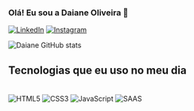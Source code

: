 ### Olá! Eu sou a Daiane Oliveira 👋


[![LinkedIn](https://img.shields.io/badge/LinkedIn-0077B5?style=for-the-badge&logo=linkedin&logoColor=white)](https://www.linkedin.com/in/daiane-oliveira-288a031b9/)
[![Instagram](https://img.shields.io/badge/Instagram-E4405F?style=for-the-badge&logo=instagram&logoColor=white)](https://www.instagram.com/daiane_oliveira20/)

![ Daiane GitHub stats](https://github-readme-stats.vercel.app/api?username=DaianeBispoDeOliveira&show_icons=true&theme=dracula)

## Tecnologias que eu uso no meu dia

<div style = "display:inline_block"></br>
 <img align="center" alt="HTML5" src= "https://img.shields.io/badge/HTML5-E34F26?style=for-the-badge&logo=html5&logoColor=white"/>
 <img align="center" alt="CSS3" src= "https://img.shields.io/badge/CSS3-1572B6?style=for-the-badge&logo=css3&logoColor=white"/>
 <img align="center" alt="JavaScript" src= "https://img.shields.io/badge/JavaScript-323330?style=for-the-badge&logo=javascript&logoColor=F7DF1E"/>
 <img align="center" alt="SAAS" src= "https://img.shields.io/badge/Sass-CC6699?style=for-the-badge&logo=sass&logoColor=white"/>
</div>



